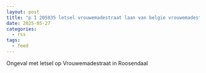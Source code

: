 ```yaml
---
layout: post
title: "p 1 205835 letsel vrouwemadestraat laan van belgie vrouwemadestraat roosendaal"
date: 2025-05-27
categories: 
  - rss
tags: 
  - feed
---
```


Ongeval met letsel op Vrouwemadestraat in Roosendaal
